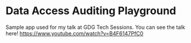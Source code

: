 # Data Access Auditing Playground

Sample app used for my talk at GDG Tech Sessions. You can see the talk here! https://www.youtube.com/watch?v=B4F6147PfC0
